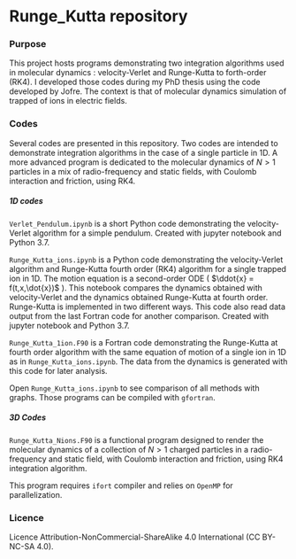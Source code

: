 # Runge_Kutta repository

### Purpose

This project hosts programs demonstrating two integration algorithms used in molecular dynamics : velocity-Verlet and Runge-Kutta to forth-order (RK4). I developed those codes during my PhD thesis using the code developed by Jofre. The context is that of molecular dynamics simulation of trapped of ions in electric fields.

### Codes

Several codes are presented in this repository. Two codes are intended to demonstrate integration algorithms in the case of a single particle in 1D. A more advanced program is dedicated to the molecular dynamics of $N>1$ particles in a mix of radio-frequency and static fields, with Coulomb interaction and friction, using RK4.

##### 1D codes

```Verlet_Pendulum.ipynb```  is a short Python code demonstrating the velocity-Verlet algorithm for a simple pendulum. Created with jupyter notebook and Python 3.7.

```Runge_Kutta_ions.ipynb```  is a Python code demonstrating the velocity-Verlet algorithm and Runge-Kutta fourth order (RK4) algorithm for a single trapped ion in 1D. The motion equation is a second-order ODE ( $\ddot{x} = f(t,x,\dot{x})$ ). This notebook compares the dynamics obtained with velocity-Verlet and the dynamics obtained Runge-Kutta at fourth order. Runge-Kutta is implemented in two different ways. This code also read data output from the last Fortran code for another comparison. Created with jupyter notebook and Python 3.7.

```Runge_Kutta_1ion.F90```  is a Fortran code demonstrating the Runge-Kutta at fourth order algorithm with the same equation of motion of a single ion in 1D as in ```Runge_Kutta_ions.ipynb```. The data from the dynamics is generated with this code for later analysis.

Open ```Runge_Kutta_ions.ipynb``` to see comparison of all methods with graphs. Those programs can be compiled with ```gfortran```.

##### 3D Codes

```Runge_Kutta_Nions.F90``` is a functional program designed to render the molecular dynamics of a collection of $N>1$ charged particles in a radio-frequency and static field, with Coulomb interaction and friction, using RK4 integration algorithm.

This program requires ```ifort``` compiler and relies on ```OpenMP``` for parallelization.

### Licence

Licence Attribution-NonCommercial-ShareAlike 4.0 International (CC BY-NC-SA 4.0).